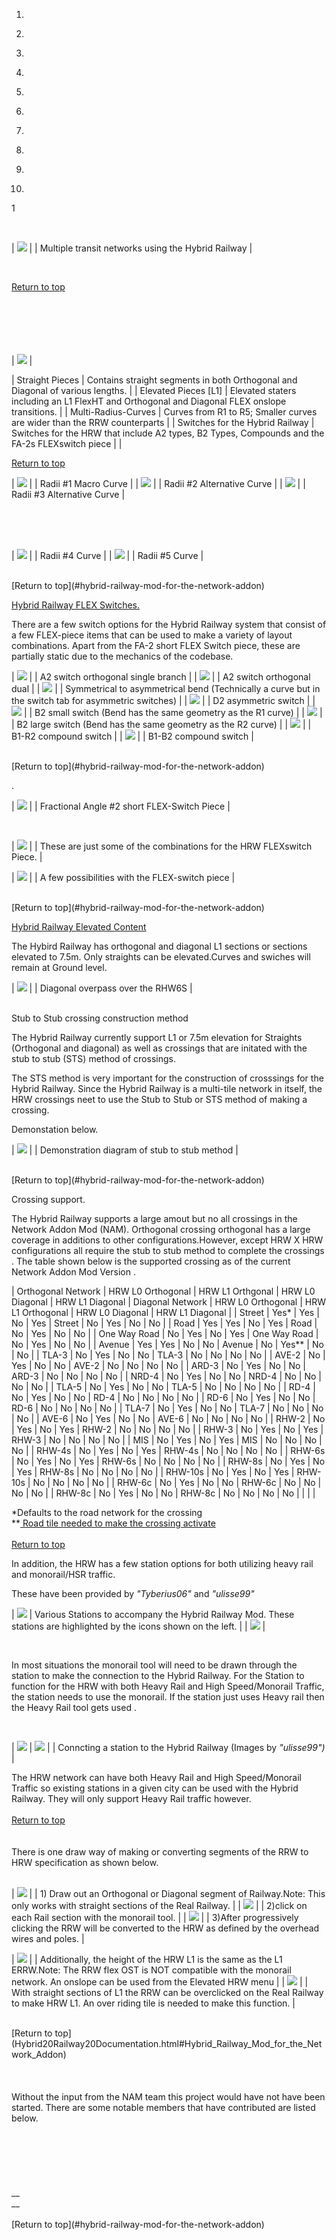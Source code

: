 1. [](#introduction)
2. [](#menu-icons)
3. [](#multi-radius-curves)
4. [](#hybrid-railway-flex-switches)
5. [](#fractional-angle-2-short-flex-switch)
6.
7. [](#stub-to-stub-crossing-construction)
8. [](#crossing-support)
9. [](#stations-for-the-hrw)
10.
1

<br>

| ![](%7ECombined%20use%20HRW.jpg) |
| Multiple transit networks using the Hybrid Railway |

<br>

[Return to top](#hybrid-railway-mod-for-the-network-addon)<br>
<br>
<br>
<br>
<br>
<br>

| ![](_HRW-Icons.jpg) |

| Straight Pieces | Contains straight segments in both Orthogonal and Diagonal of various lengths. |
| Elevated Pieces [L1] | Elevated staters including an L1 FlexHT and Orthogonal and Diagonal FLEX onslope
transitions. |
| Multi-Radius-Curves | Curves from R1 to R5; Smaller curves are wider than the RRW counterparts |
| Switches for the Hybrid Railway | Switches for the HRW that include A2 types, B2 Types, Compounds and the FA-2s
FLEXswitch piece |  |

[Return to top](#hybrid-railway-mod-for-the-network-addon)

| ![](1-R1-Macro.jpg) |
| Radii #1 Macro Curve |
| ![](2-R2-Alt.jpg) |
| Radii #2 Alternative Curve |
| ![](3-R3-Alt.jpg) |
| Radii #3 Alternative Curve |

<br>
<br>
<br>

| ![](4-R4.jpg) |
| Radii #4 Curve |
| ![](5-R5.jpg) |
| Radii #5 Curve |

<br>
[Return to top](#hybrid-railway-mod-for-the-network-addon)<br>

<u>Hybrid Railway FLEX Switches.</u>

There are a few switch options for the Hybrid Railway system that consist of a few FLEX-piece items that can be used to make a variety of layout combinations. Apart from the FA-2 short FLEX Switch piece, these are partially static due to the mechanics of the codebase.

| ![](a-A2-DTR-HRW.jpg) |
| A2 switch
orthogonal single branch |
| ![](b-A2-DTR-Dual-HRW.jpg) |
| A2 switch orthogonal dual |
| ![](c-Symmetrical%20to%20Asymmetrical%20Transition.jpg) |
| Symmetrical to asymmetrical bend
(Technically a curve but in the switch tab for asymmetric switches) |
| ![](d-D2-Asymmetric-DTR.jpg) |
| D2 asymmetric switch |
| ![](e-B2-Switch.jpg) |
| B2 small switch (Bend has the
same geometry as the R1 curve) |
| ![](f-B2-Switch-Wide.jpg) |
| B2 large switch (Bend has the
same geometry as the R2 curve) |
| ![](g-Compound%20Curve%20R1-R2.jpg) |
| B1-R2 compound switch |
| ![](h-Compund%20Curve%20R1%20B2.jpg) |
| B1-B2 compound switch |

<br>
[Return to top](#hybrid-railway-mod-for-the-network-addon)<br>

.<br>

| ![](i-FLEXswitch-FA2s.jpg) |
| Fractional Angle #2 short
FLEX-Switch Piece |

<br>

| ![](FlexSwitch-FA2s.jpg) |
| These are just some of the combinations
for the HRW FLEXswitch Piece. |

| ![](j-FLEXswitch-Demo.jpg) |
| A few possibilities with the
FLEX-switch piece |

<br>
[Return to top](#hybrid-railway-mod-for-the-network-addon)<br>

<u>Hybrid Railway Elevated Content</u>

The Hybird Railway has orthogonal and diagonal L1 sections or sections elevated to 7.5m. Only straights can be elevated.Curves and swiches will remain at Ground level.

| ![](El-Preview.jpg) |
| Diagonal overpass over the RHW6S |

<br>
Stub to Stub crossing
construction method<br>

The Hybrid Railway currently support L1 or 7.5m elevation for Straights (Orthogonal and diagonal) as well as crossings that are initated with the stub to stub (STS) method of crossings.

The STS method is very important for the construction of crosssings for the Hybrid Railway. Since the Hybrid Railway is a multi-tile network in itself, the HRW crossings neet to use the Stub to Stub or STS method of making a crossing.

Demonstation below.

| ![](StubToStubSTS_Crossing.jpg) |
| Demonstration diagram of stub to stub method |

<br>
[Return to top](#hybrid-railway-mod-for-the-network-addon)<br>

Crossing support.

The
Hybrid Railway supports a large amout but no all crossings in the
Network Addon Mod (NAM). Orthogonal crossing orthogonal has a large
coverage in additions to other configurations.However, except HRW X HRW
configurations all require the stub to stub method to complete the
crossings . The table shown
below is the supported crossing as of the current Network Addon Mod
Version .<br>

| Orthogonal Network | HRW L0 Orthogonal | HRW L1 Orthgonal | HRW L0 Diagonal | HRW L1 Diagonal | Diagonal Network | HRW L0 Orthogonal | HRW L1 Orthogonal | HRW L0 Diagonal | HRW L1 Diagonal |
| Street | Yes* | Yes | No | Yes | Street | No | Yes | No | No |
| Road | Yes | Yes | No | Yes | Road | No | Yes | No | No |
| One Way Road | No | Yes | No | Yes | One Way Road | No | Yes | No | No |
| Avenue | Yes | Yes | No | No | Avenue | No | Yes** | No | No |
| TLA-3 | No | Yes | No | No | TLA-3 | No | No | No | No |
| AVE-2 | No | Yes | No | No | AVE-2 | No | No | No | No |
| ARD-3 | No | Yes | No | No | ARD-3 | No | No | No | No |
| NRD-4 | No | Yes | No | No | NRD-4 | No | No | No | No |
| TLA-5 | No | Yes | No | No | TLA-5 | No | No | No | No |
| RD-4 | No | Yes | No | No | RD-4 | No | No | No | No |
| RD-6 | No | Yes | No | No | RD-6 | No | No | No | No |
| TLA-7 | No | Yes | No | No | TLA-7 | No | No | No | No |
| AVE-6 | No | Yes | No | No | AVE-6 | No | No | No | No |
| RHW-2 | No | Yes | No | Yes | RHW-2 | No | No | No | No |
| RHW-3 | No | Yes | No | Yes | RHW-3 | No | No | No | No |
| MIS | No | Yes | No | Yes | MIS | No | No | No | No |
| RHW-4s | No | Yes | No | Yes | RHW-4s | No | No | No | No |
| RHW-6s | No | Yes | No | Yes | RHW-6s | No | No | No | No |
| RHW-8s | No | Yes | No | Yes | RHW-8s | No | No | No | No |
| RHW-10s | No | Yes | No | Yes | RHW-10s | No | No | No | No |
| RHW-6c | No | Yes | No | No | RHW-6c | No | No | No | No |
| RHW-8c | No | Yes | No | No | RHW-8c | No | No | No | No |
|
|
|

*Defaults
to the road network for the crossing<br>
**<u> Road tile needed to make the crossing
activate</u><br>
<br>
[Return to top](#hybrid-railway-mod-for-the-network-addon)<br>

In addition, the HRW has a few station options for both utilizing heavy rail and monorail/HSR traffic.

These have been provided by _"Tyberius06"_ and _"ulisse99"_

| ![](T_Station-Icons.jpg) | Various Stations to accompany the Hybrid Railway Mod. These stations are highlighted by the icons shown on the left. |
| ![](U_Station-Icons.jpg) |

<br>

In most situations the monorail tool will need to be drawn through the station to make the connection to the Hybrid Railway.
For the Station to function for the HRW with both Heavy Rail and High
Speed/Monorail Traffic, the station needs to use the monorail. If the
station just uses Heavy rail then the Heavy Rail tool gets used .<br>

<br>

| ![](FLEX%20STATION%201.jpg) | ![](FLEX%20STATION%202.jpg) |
| Conncting a station to the Hybrid Railway (Images by _"ulisse99")_ |

The
HRW network can have both Heavy Rail and High Speed/Monorail Traffic so
existing stations in a given city can be used with the Hybrid Railway. They will only support Heavy Rail traffic however.<br>
<br>
[Return to top](#hybrid-railway-mod-for-the-network-addon)<br>
<br>
<br>
There is one draw way of making or converting segments of the RRW to HRW specification as shown below.<br>
<br>

| ![](FLEX%201.jpg) |
| 1) Draw out an Orthogonal or Diagonal segment of Railway.Note: This only works with straight sections of the Real Railway. |
| ![](FLEX%202.jpg) |
| 2)click on each Rail section with the monorail tool. |
| ![](FLEX%203.jpg) |
| 3)After progressively clicking the RRW will be converted to the HRW as defined by the overhead wires and poles. |

| ![](FLEX%20HT%201.jpg) |
| Additionally, the height of the HRW L1 is the same as the L1 ERRW.Note: The RRW flex OST is NOT compatible with the monorail network. An onslope can be used from the Elevated HRW menu |
| ![](FLEX%20HT%202.jpg) |
| With straight sections of L1 the RRW can be overclicked on the Real Railway
to make HRW L1. An over riding tile is needed to make this function. |

<br>
[Return to top](Hybrid20Railway20Documentation.html#Hybrid_Railway_Mod_for_the_Network_Addon)<br>
<br>
<br>
<br>
Without the input from the NAM team
this project would have not have been started. There are some notable
members that have contributed are listed below.<br>
<br>
<br>
<br>
<br>
<br>
<br>
__<br>
__<br>
<br>
[Return to top](#hybrid-railway-mod-for-the-network-addon)<br>

<br>

<br>
